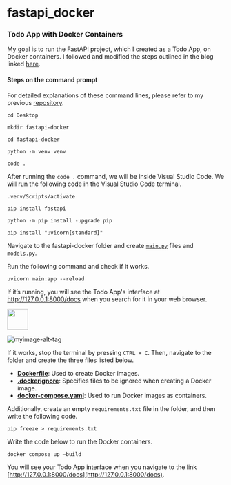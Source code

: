 # fastapi_docker

### Todo App with Docker Containers

My goal is to run the FastAPI project, which I created as a Todo App, on Docker containers. I followed and modified the steps outlined in the blog linked [here](https://dev.to/rajeshj3/dockerize-fastapi-project-like-a-pro-step-by-step-tutorial-7i8).

####  Steps on the command prompt

For detailed explanations of these command lines, please refer to my previous [repository](https://github.com/f-kuzey-edes-huyal/fastapi-project).

```cd Desktop```

```mkdir fastapi-docker```

```cd fastapi-docker```

```python -m venv venv```

```code .```

After running the ```code .``` command, we will be inside Visual Studio Code. We will run the following code in the Visual Studio Code terminal.

```.venv/Scripts/activate```

```pip install fastapi```

```python -m pip install -upgrade pip```

```pip install "uvicorn[standard]"```




Navigate to the fastapi-docker folder and create [```main.py```](https://github.com/f-kuzey-edes-huyal/fastapi_docker/blob/main/main.py) files and [```models.py```](https://github.com/f-kuzey-edes-huyal/fastapi_docker/blob/main/models.py).

Run the following command and check if it works.

```uvicorn main:app --reload``` 

If it’s running, you will see the Todo App's interface at http://127.0.0.1:8000/docs when you search for it in your web browser. 

<img src="https://github.com/f-kuzey-edes-huyal/fastapi_docker/blob/main/fastapi_img.png?raw=true" width="48">

![myimage-alt-tag]([url-to-image](https://github.com/f-kuzey-edes-huyal/fastapi_docker/blob/main/fastapi_img.png?raw=true)) 

If it works, stop the terminal by pressing ```CTRL + C```. Then, navigate to the folder and create the three files listed below.

* [__Dockerfile__](https://github.com/f-kuzey-edes-huyal/fastapi_docker/blob/main/Dockerfile): Used to create Docker images.
* [__.dockerignore__](https://github.com/f-kuzey-edes-huyal/fastapi_docker/blob/main/.dockerignore): Specifies files to be ignored when creating a Docker image.
* [__docker-compose.yaml__](https://github.com/f-kuzey-edes-huyal/fastapi_docker/blob/main/docker-compose.yaml): Used to run Docker images as containers.

Additionally, create an empty ```requirements.txt``` file in the folder, and then write the following code.

```pip freeze > requirements.txt```



Write the code below to run the Docker containers.

```docker compose up –build```

You will see your Todo App interface when you navigate to the link [http://127.0.0.1:8000/docs](http://127.0.0.1:8000/docs).
